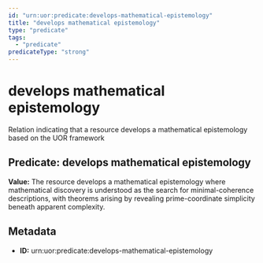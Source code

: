 ```yaml
---
id: "urn:uor:predicate:develops-mathematical-epistemology"
title: "develops mathematical epistemology"
type: "predicate"
tags:
  - "predicate"
predicateType: "strong"
---
```


# develops mathematical epistemology

Relation indicating that a resource develops a mathematical epistemology based on the UOR framework

## Predicate: develops mathematical epistemology

**Value:** The resource develops a mathematical epistemology where mathematical discovery is understood as the search for minimal-coherence descriptions, with theorems arising by revealing prime-coordinate simplicity beneath apparent complexity.

## Metadata

- **ID:** urn:uor:predicate:develops-mathematical-epistemology
